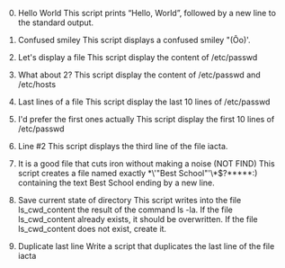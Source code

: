 0. Hello World
This script prints “Hello, World”, followed by a new line to the standard output.

1. Confused smiley 
This script displays a confused smiley "(Ôo)'.

2. Let's display a file 
This script display the content of /etc/passwd

3. What about 2? 
This script display the content of /etc/passwd and /etc/hosts

4. Last lines of a file 
This script display the last 10 lines of /etc/passwd

5. I'd prefer the first ones actually 
This script display the first 10 lines of /etc/passwd

6. Line #2 
This script displays the third line of the file iacta.

7. It is a good file that cuts iron without making a noise (NOT FIND) 
This script creates a file named exactly \*\\'"Best School"\'\\*$\?\*\*\*\*\*:) containing the text Best School ending by a new line.

8. Save current state of directory 
This script writes into the file ls_cwd_content the result of the command ls -la. 
If the file ls_cwd_content already exists, it should be overwritten. 
If the file ls_cwd_content does not exist, create it.

9. Duplicate last line 
Write a script that duplicates the last line of the file iacta
